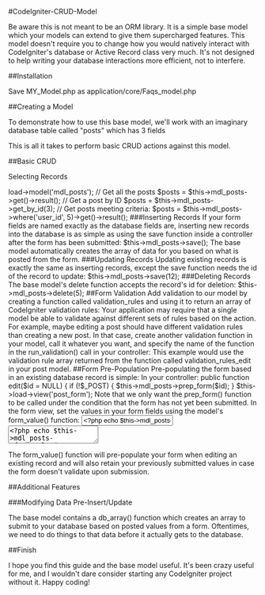 #CodeIgniter-CRUD-Model

Be aware this is not meant to be an ORM library. It is a simple base model which your models can extend to give them supercharged features. This model doesn't require you to change how you would natively interact with CodeIgniter's database or Active Record class very much. It's not designed to help writing your database interactions more efficient, not to interfere.

##Installation

Save MY_Model.php as application/core/Faqs_model.php

##Creating a Model

To demonstrate how to use this base model, we'll work with an imaginary database table called "posts" which has 3 fields

This is all it takes to perform basic CRUD actions against this model.

##Basic CRUD

Selecting Records
<?php

// Load the model
$this->load->model('mdl_posts');

// Get all the posts
$posts = $this->mdl_posts->get()->result();

// Get a post by ID
$posts = $this->mdl_posts->get_by_id(3);

// Get posts meeting criteria:
$posts = $this->mdl_posts->where('user_id', 5)->get()->result();



###Inserting Records

If your form fields are named exactly as the database fields are, inserting new records into the database is as simple as using the save function inside a controller after the form has been submitted:

$this->mdl_posts->save();
The base model automatically creates the array of data for you based on what is posted from the form.

###Updating Records

Updating existing records is exactly the same as inserting records, except the save function needs the id of the record to update:

$this->mdl_posts->save(12);
###Deleting Records

The base model's delete function accepts the record's id for deletion:

$this->mdl_posts->delete(5);
##Form Validation

Add validation to our model by creating a function called validation_rules and using it to return an array of CodeIgniter validation rules:

Your application may require that a single model be able to validate against different sets of rules based on the action. For example, maybe editing a post should have different validation rules than creating a new post. In that case, create another validation function in your model, call it whatever you want, and specify the name of the function in the run_validation() call in your controller:

This example would use the validation rule array returned from the function called validation_rules_edit in your post model.

##Form Pre-Population

Pre-populating the form based in an existing database record is simple:

In your controller:

public function edit($id = NULL)
{
    if (!$_POST)
    {
        $this->mdl_posts->prep_form($id);
    }

    $this->load->view('post_form');
Note that we only want the prep_form() function to be called under the condition that the form has not yet been submitted. In the form view, set the values in your form fields using the model's form_value() function:

<input type="text" name="post_title" value="<?php echo $this->mdl_posts->form_value('post_title'); ?>">

<textarea name="post_content"><?php echo $this->mdl_posts->form_value('post_content'); ?></textarea>
The form_value() function will pre-populate your form when editing an existing record and will also retain your previously submitted values in case the form doesn't validate upon submission.

##Additional Features

###Modifying Data Pre-Insert/Update

The base model contains a db_array() function which creates an array to submit to your database based on posted values from a form. Oftentimes, we need to do things to that data before it actually gets to the database.

##Finish

I hope you find this guide and the base model useful. It's been crazy useful for me, and I wouldn't dare consider starting any CodeIgniter project without it. Happy coding!

